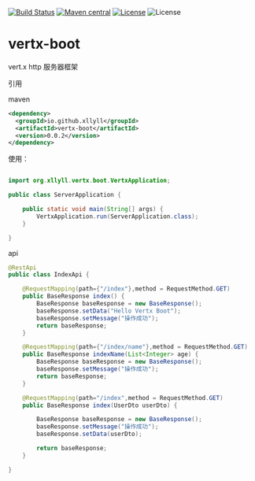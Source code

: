 [![Build Status](https://travis-ci.org/xllyll/vertx-boot.svg?branch=master)](https://travis-ci.org/xllyll/vertx-boot)
[![Maven central](https://maven-badges.herokuapp.com/maven-central/io.github.xllyll/vertx-boot/badge.svg)](https://maven-badges.herokuapp.com/maven-central/io.github.xllyll/vertx-boot)
[![License](http://img.shields.io/:license-apache-brightgreen.svg)](http://www.apache.org/licenses/LICENSE-2.0.html)
![License](https://img.shields.io/github/license/xllyll/vertx-boot.svg)
# vertx-boot

vert.x http 服务器框架

引用

maven

```xml
<dependency>
  <groupId>io.github.xllyll</groupId>
  <artifactId>vertx-boot</artifactId>
  <version>0.0.2</version>
</dependency>
```

使用：

```java

import org.xllyll.vertx.boot.VertxApplication;

public class ServerApplication {

    public static void main(String[] args) {
        VertxApplication.run(ServerApplication.class);
    }

}


```
api

```java
@RestApi
public class IndexApi {

    @RequestMapping(path={"/index"},method = RequestMethod.GET)
    public BaseResponse index() {
        BaseResponse baseResponse = new BaseResponse();
        baseResponse.setData("Hello Vertx Boot");
        baseResponse.setMessage("操作成功");
        return baseResponse;
    }

    @RequestMapping(path={"/index/name"},method = RequestMethod.GET)
    public BaseResponse indexName(List<Integer> age) {
        BaseResponse baseResponse = new BaseResponse();
        baseResponse.setMessage("操作成功");
        return baseResponse;
    }

    @RequestMapping(path="/index",method = RequestMethod.GET)
    public BaseResponse index(UserDto userDto) {

        BaseResponse baseResponse = new BaseResponse();
        baseResponse.setMessage("操作成功");
        baseResponse.setData(userDto);

        return baseResponse;
    }

}
```
